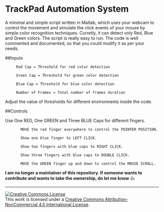 TrackPad Automation System
============================

A minimal and simple script written in Matlab, which uses your webcam to control the movement and simulate the click events of your mouse by simple color recognition techniques. Curretly, it can detect only Red, Blue and Green colors. The script is really easy to run. The code is well commented and documented, so that you could modify it as per your needs. 

##Inputs

         Red Cap = Threshold for red color detection
 
         Green Cap = Threshold for green color detection
         
         Blue Cap = Threshold for blue color detection
         
         Number of Frames = Total number of frames duration
         
 Adjust the value of thresholds for different environments inside the code. 
 
##Controls

 Use One RED, One GREEN and Three BLUE Caps for different fingers.
           
           MOVE the red finger everywhere to control the POINTER POSITION.
           
           Show one blue finger to LEFT CLICK.
           
           Show two fingers with blue caps to RIGHT CLICK.
           
           Show three fingers with blue caps to DOUBLE CLICK.
           
           MOVE the GREEN finger up and down to control the MOUSE SCROLL.

**I am no longer a maintainer of this repository. If someone wants to contribute and wants to take the ownership, do let me know** :+1:

---

<a rel="license" href="http://creativecommons.org/licenses/by-nc/4.0/"><img alt="Creative Commons License" style="border-width:0" src="https://i.creativecommons.org/l/by-nc/4.0/88x31.png" /></a><br />This work is licensed under a <a rel="license" href="http://creativecommons.org/licenses/by-nc/4.0/">Creative Commons Attribution-NonCommercial 4.0 International License</a>.
